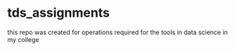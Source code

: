 # tds_assignments
this repo was created for operations required for the tools in data science in my college
